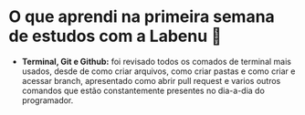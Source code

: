 # O que aprendi na primeira semana de estudos com a Labenu :book:
- **Terminal, Git e Github:** foi revisado todos os comados de terminal mais usados, desde de como criar arquivos, como criar pastas e como criar e acessar branch, apresentado como abrir pull request e varios outros comandos que estão constantemente presentes no dia-a-dia do programador.
